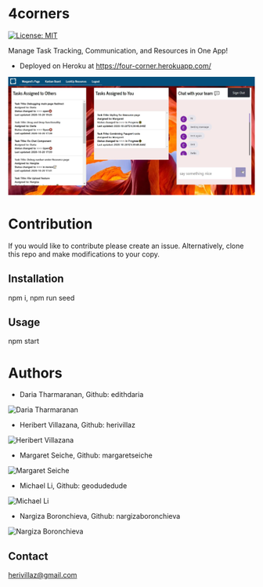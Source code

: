 # 4corners

[![License: MIT](https://img.shields.io/badge/License-MIT-blue.svg)](https://opensource.org/licenses/MIT)

Manage Task Tracking, Communication, and Resources in One App!

* Deployed on Heroku at https://four-corner.herokuapp.com/

![Snapshot of Deployed Version](/4corners.JPG)

# Contribution

If you would like to contribute please create an issue. Alternatively, clone this repo and make modifications to your copy.

## Installation
npm i, npm run seed

## Usage
npm start

# Authors

* Daria Tharmaranan, Github: edithdaria
<img alt="Daria Tharmaranan" src="https://avatars.githubusercontent.com/edithdaria?s=200" width="200" height="200">

* Heribert Villazana, Github: herivillaz
<img alt="Heribert Villazana" src="https://avatars.githubusercontent.com/herivillaz?s=200" width="200" height="200">

* Margaret Seiche, Github: margaretseiche
<img alt="Margaret Seiche" src="https://avatars.githubusercontent.com/margaretseiche?s=200" width="200" height="200">

* Michael Li, Github: geodudedude
<img alt="Michael Li" src="https://avatars.githubusercontent.com/geodudedude?s=100" width="200" height="200">

* Nargiza Boronchieva, Github: nargizaboronchieva
<img alt="Nargiza Boronchieva" src="https://avatars.githubusercontent.com/nargizaboronchieva?s=200" width="200" height="200">

## Contact
herivillaz@gmail.com